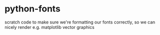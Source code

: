 # python-fonts
scratch code to make sure we're formatting our fonts correctly, so we can nicely render e.g. matplotlib vector graphics 

